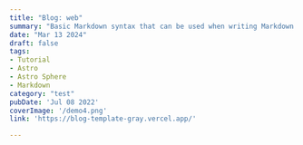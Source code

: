```yaml
---
title: "Blog: web"
summary: "Basic Markdown syntax that can be used when writing Markdown content in Astro Sphere."
date: "Mar 13 2024"
draft: false
tags:
- Tutorial
- Astro
- Astro Sphere
- Markdown
category: "test"
pubDate: 'Jul 08 2022'
coverImage: '/demo4.png'
link: 'https://blog-template-gray.vercel.app/'

---
```

